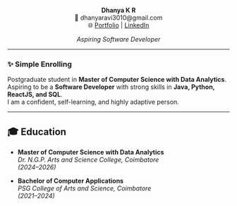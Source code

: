 <p align="center">
  <strong>Dhanya K R</strong><br>
  📧 dhanyaravi3010@gmail.com <br>
  🌐 <a href="https://your-portfolio-link.com">Portfolio</a> |
  <a href="https://www.linkedin.com/in/your-linkedin/">LinkedIn</a>
</p>

<p align="center">
  <em>Aspiring Software Developer</em>
</p>

---

### ✨ Simple Enrolling

Postgraduate student in **Master of Computer Science with Data Analytics**.  
Aspiring to be a **Software Developer** with strong skills in **Java, Python, ReactJS, and SQL**.  
I am a confident, self-learning, and highly adaptive person.

---

## 🎓 Education

- **Master of Computer Science with Data Analytics**  
  *Dr. N.G.P. Arts and Science College, Coimbatore*  
  *(2024–2026)*

- **Bachelor of Computer Applications**  
  *PSG College of Arts and Science, Coimbatore*  
  *(2021–2024)*
